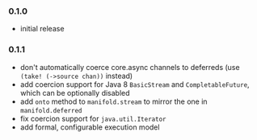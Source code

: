 ### 0.1.0

* initial release

### 0.1.1

* don't automatically coerce core.async channels to deferreds (use `(take! (->source chan))` instead)
* add coercion support for Java 8 `BasicStream` and `CompletableFuture`, which can be optionally disabled
* add `onto` method to `manifold.stream` to mirror the one in `manifold.deferred`
* fix coercion support for `java.util.Iterator`
* add formal, configurable execution model
